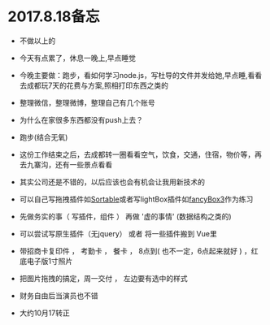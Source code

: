 
# 2017.8.18备忘


<!-- * 这两个最好只做一个
* 晚上看java(读书笔记写在草稿里，按章节来分)
* 晚上翻译文章(翻译在草稿里) -->


* 不做以上的

* 今天有点累了，休息一晚上,早点睡觉
* 今晚主要做：跑步，看如何学习node.js，写杜导的文件并发给她,早点睡,看看去成都玩7天的花费与方案,照相打印东西之类的
* 整理微信，整理微博，整理自己有几个账号


* 为什么在家很多东西都没有push上去？
* 跑步(结合无氧)
* 这份工作结束之后，去成都转一圈看看空气，饮食，交通，住宿，物价等，再去九寨沟，还有一些景点看看
* 其实公司还是不错的，以后应该也会有机会让我用新技术的


* 可以自己写拖拽插件如[Sortable](https://github.com/RubaXa/Sortable)或者写lightBox插件如[fancyBox3](https://github.com/fancyapps/fancybox)作为练习

* 先做务实的事（ 写插件，组件 ） 再做  '虚的事情'  (数据结构之类的)

* 可以尝试写原生插件（无jquery）  或者  将一些插件搬到 Vue里 


* 带招商卡复印件 ，  考勤卡  ， 餐卡  ，  8点到( 也不一定，6点起来就好 )  ，红底电子版1寸照片  

* 把图片拖拽的搞定，周一交付   ，  左边要有选中的样式

* 财务自由后当演员也不错

* 大约10月17转正
























